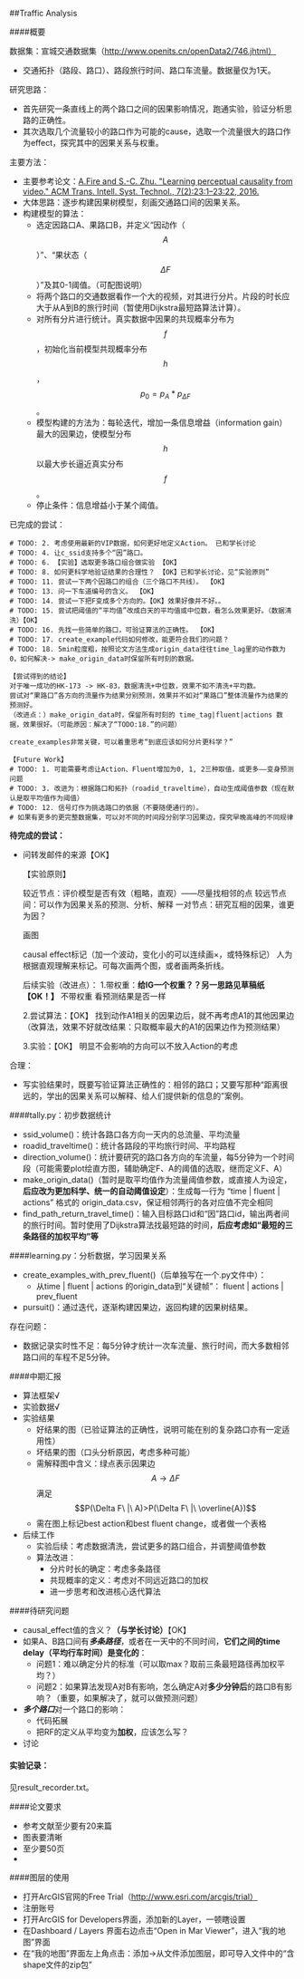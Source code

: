 ##Traffic Analysis

####概要

数据集：宣城交通数据集（http://www.openits.cn/openData2/746.jhtml）

- 交通拓扑（路段、路口）、路段旅行时间、路口车流量。数据量仅为1天。

研究思路：

- 首先研究一条直线上的两个路口之间的因果影响情况，跑通实验，验证分析思路的正确性。
- 其次选取几个流量较小的路口作为可能的cause，选取一个流量很大的路口作为effect，探究其中的因果关系与权重。


主要方法：

- 主要参考论文：[A.Fire and S.-C. Zhu. "Learning perceptual causality from video." ACM Trans. Intell. Syst. Technol., 7(2):23:1–23:22, 2016.](http://amyfire.com/projects/learningcausality)
- 大体思路：逐步构建因果树模型，刻画交通路口间的因果关系。
- 构建模型的算法：
  - 选定因路口A、果路口B，并定义“因动作（$$A$$）”、“果状态（$$\Delta F$$）”及其0-1阈值。（可配图说明）
  - 将两个路口的交通数据看作一个大的视频，对其进行分片。片段的时长应大于从A到B的旅行时间（暂使用Dijkstra最短路算法计算）。
  - 对所有分片进行统计。真实数据中因果的共现概率分布为$$f$$，初始化当前模型共现概率分布$$h$$，$$p_0=p_A*p_{\Delta F}$$。
  - 模型构建的方法为：每轮迭代，增加一条信息增益（information gain）最大的因果边，使模型分布$$h$$以最大步长逼近真实分布$$f$$。
  - 停止条件：信息增益小于某个阈值。


已完成的尝试：

```
# TODO: 2. 考虑使用最新的VIP数据，如何更好地定义Action。 已和学长讨论
# TODO: 4. 让c_ssid支持多个“因”路口。 
# TODO: 6. 【实验】选取更多路口组合做实验 【OK】
# TODO: 8. 如何更科学地验证结果的合理性？ 【OK】已和学长讨论，见“实验原则”
# TODO: 11. 尝试一下两个因路口的组合（三个路口不共线）。 【OK】
# TODO: 13. 问一下车道编号的含义。 【OK】
# TODO: 14. 尝试一下把F变成多个方向的。【OK】效果好像并不好。。
# TODO: 15. 尝试把阈值的“平均值”改成白天的平均值或中位数，看怎么效果更好。（数据清洗）【OK】
# TODO: 16. 先找一些简单的路口，可验证算法的正确性。 【OK】
# TODO: 17. create_example代码如何修改，能更符合我们的问题？ 
# TODO: 18. 5min粒度粗，按照论文方法生成origin_data往往time_lag里的动作数为0，如何解决-> make_origin_data时保留所有时刻的数据。

【尝试得到的结论】
对于唯一成功的HK-173 -> HK-83，数据清洗+中位数，效果不如不清洗+平均数。
尝试对“果路口”各方向的流量作为结果分别预测，效果并不如对“果路口”整体流量作为结果的预测好。
（改进点：）make_origin_data时，保留所有时刻的 time_tag|fluent|actions 数据，效果很好。（可能原因：解决了“TODO:18.”的问题）

create_examples非常关键，可以着重思考“到底应该如何分片更科学？”

【Future Work】
# TODO: 1. 可能需要考虑让Action、Fluent增加为0, 1, 2三种取值，或更多——变身预测问题
# TODO: 3. 改进为：根据路口和拓扑（roadid_traveltime），自动生成阈值参数（现在默认是取平均值作为阈值）
# TODO: 12. 信号灯作为挑选路口的依据（不要随便通行的）。
# 如果有更多的更完整数据集，可以对不同的时间段分别学习因果边，探究早晚高峰的不同规律
```

**待完成的尝试：**

- 问转发邮件的来源【OK】

  【实验原则】

  较近节点：评价模型是否有效（粗略，直观）——尽量找相邻的点
  较远节点间：可以作为因果关系的预测、分析、解释
  一对节点：研究互相的因果，谁更为因？

  画图

  causal effect标记（加一个波动，变化小的可以连续画×，或特殊标记）
  人为根据直观理解来标记。可每次画两个图，或者画两条折线。

  后续实验（改进点）：
  1.带权重：**给IG一个权重？？另一思路见草稿纸【OK！】**
  不带权重
  看预测结果是否一样

  2.尝试算法：【OK】
  找到动作A1相关的因果边后，就不再考虑A1的其他因果边
  （改算法，效果不好就改结果：只取概率最大的A1的因果边作为预测结果）

  3.实验：【OK】
  明显不会影响的方向可以不放入Action的考虑



合理：

- 写实验结果时，既要写验证算法正确性的：相邻的路口；又要写那种“距离很远的，学出的因果关系可以解释、给人们提供新的信息的”案例。




####tally.py：初步数据统计

- ssid_volume()：统计各路口各方向一天内的总流量、平均流量
- roadid_traveltime()：统计各路段的平均旅行时间、平均路程
- direction_volume()：统计要研究的路口各方向的车流量，每5分钟为一个时间段（可能需要plot绘直方图，辅助确定F、A的阈值的选取，继而定义F、A）
- make_origin_data()（暂时是取平均值作为流量阈值参数，或直接人为设定，**后应改为更加科学、统一的自动阈值设定**）：生成每一行为 “time | fluent | actions” 格式的 origin_data.csv，保证相邻两行的各对应值不完全相同
- find_path_return_travel_time()：输入目标路口id和“因”路口id，输出两者间的旅行时间。暂时使用了Dijkstra算法找最短路的时间，**后应考虑如“最短的三条路径的加权平均”等**




####learning.py：分析数据，学习因果关系

- create_examples_with_prev_fluent()（后单独写在一个.py文件中）：
  - 从time | fluent | actions 的origin_data到“关键帧”： fluent | actions | prev_fluent
- pursuit()：通过迭代，逐渐构建因果边，返回构建的因果树结果。







存在问题：

- 数据记录实时性不足：每5分钟才统计一次车流量、旅行时间，而大多数相邻路口间的车程不足5分钟。




####中期汇报

- 算法框架√
- 实验数据√
- 实验结果
  - 好结果的图（已验证算法的正确性，说明可能在别的复杂路口亦有一定适用性）
  - 坏结果的图（口头分析原因，考虑多种可能）
  - 需解释图中含义：绿点表示因果边$$A \rightarrow \Delta F$$满足$$P(\Delta F\ |\ A)>P(\Delta F\ |\ \overline{A})$$
  - 需在图上标记best action和best fluent change，或者做一个表格
- 后续工作
  - 实验后续：考虑数据清洗，尝试更多的路口组合，并调整阈值参数
  - 算法改进：
    - 分片时长的确定：考虑多条路径
    - 共现概率的定义：考虑对不同远近路口的加权
    - 进一步思考和改进核心迭代算法



####待研究问题

- causal_effect值的含义？**（与学长讨论）**【OK】
- 如果A、B路口间有***多条路径***，或者在一天中的不同时间，**它们之间的time delay（平均行车时间）是变化的**：
  - 问题1：难以确定分片的标准（可以取max？取前三条最短路径再加权平均？）
  - 问题2：如果算法发现A对B有影响，怎么确定A对**多少分钟后**的路口B有影响？（重要，如果解决了，就可以做预测问题）
- ***多个路口***对一个路口的影响：
  - 代码拓展
  - 把RF的定义从平均变为**加权**，应该怎么写？
- 讨论




#### 实验记录：

见result_recorder.txt。







####论文要求

- 参考文献至少要有20来篇
- 图表要清晰
- 至少要50页
- 








####图层的使用

- 打开ArcGIS官网的Free Trial（http://www.esri.com/arcgis/trial）
- 注册账号
- 打开ArcGIS for Developers界面，添加新的Layer，一顿瞎设置
- 在Dashboard / Layers 界面右边点击“Open in Mar Viewer”，进入“我的地图”界面
- 在“我的地图”界面左上角点击：添加→从文件添加图层，即可导入文件中的“含shape文件的zip包”



